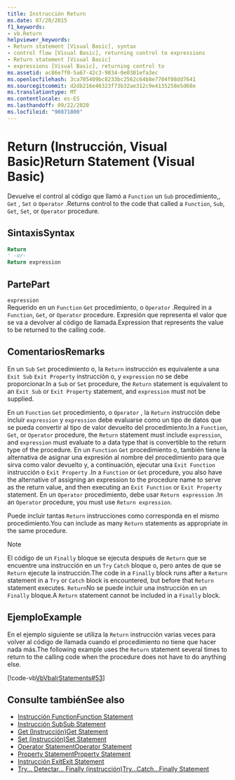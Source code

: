 ```yaml
---
title: Instrucción Return
ms.date: 07/20/2015
f1_keywords:
- vb.Return
helpviewer_keywords:
- Return statement [Visual Basic], syntax
- control flow [Visual Basic], returning control to expressions
- Return statement [Visual Basic]
- expressions [Visual Basic], returning control to
ms.assetid: ac86e7f0-5a67-42c3-9834-0e0381efa3ec
ms.openlocfilehash: 3ca705409bc8233bc2562c64b8e7704f08dd7641
ms.sourcegitcommit: d2db216e46323f73b32ae312c9e4135258e5d68e
ms.translationtype: MT
ms.contentlocale: es-ES
ms.lasthandoff: 09/22/2020
ms.locfileid: "90871800"
---
```

# <a name="return-statement-visual-basic"></a><span data-ttu-id="c67a6-102">Return (Instrucción, Visual Basic)</span><span class="sxs-lookup"><span data-stu-id="c67a6-102">Return Statement (Visual Basic)</span></span>

<span data-ttu-id="c67a6-103">Devuelve el control al código que llamó a `Function` un `Sub` procedimiento,, `Get` , `Set` o `Operator` .</span><span class="sxs-lookup"><span data-stu-id="c67a6-103">Returns control to the code that called a `Function`, `Sub`, `Get`, `Set`, or `Operator` procedure.</span></span>  
  
## <a name="syntax"></a><span data-ttu-id="c67a6-104">Sintaxis</span><span class="sxs-lookup"><span data-stu-id="c67a6-104">Syntax</span></span>  
  
```vb  
Return  
' -or-  
Return expression  
```  
  
## <a name="part"></a><span data-ttu-id="c67a6-105">Parte</span><span class="sxs-lookup"><span data-stu-id="c67a6-105">Part</span></span>  

 `expression`  
 <span data-ttu-id="c67a6-106">Requerido en un `Function` `Get` procedimiento, o `Operator` .</span><span class="sxs-lookup"><span data-stu-id="c67a6-106">Required in a `Function`, `Get`, or `Operator` procedure.</span></span> <span data-ttu-id="c67a6-107">Expresión que representa el valor que se va a devolver al código de llamada.</span><span class="sxs-lookup"><span data-stu-id="c67a6-107">Expression that represents the value to be returned to the calling code.</span></span>  
  
## <a name="remarks"></a><span data-ttu-id="c67a6-108">Comentarios</span><span class="sxs-lookup"><span data-stu-id="c67a6-108">Remarks</span></span>  

 <span data-ttu-id="c67a6-109">En un `Sub` `Set` procedimiento o, la `Return` instrucción es equivalente a una `Exit Sub` `Exit Property` instrucción o, y `expression` no se debe proporcionar.</span><span class="sxs-lookup"><span data-stu-id="c67a6-109">In a `Sub` or `Set` procedure, the `Return` statement is equivalent to an `Exit Sub` or `Exit Property` statement, and `expression` must not be supplied.</span></span>  
  
 <span data-ttu-id="c67a6-110">En un `Function` `Get` procedimiento, o `Operator` , la `Return` instrucción debe incluir `expression` y `expression` debe evaluarse como un tipo de datos que se pueda convertir al tipo de valor devuelto del procedimiento.</span><span class="sxs-lookup"><span data-stu-id="c67a6-110">In a `Function`, `Get`, or `Operator` procedure, the `Return` statement must include `expression`, and `expression` must evaluate to a data type that is convertible to the return type of the procedure.</span></span> <span data-ttu-id="c67a6-111">En un `Function` `Get` procedimiento o, también tiene la alternativa de asignar una expresión al nombre del procedimiento para que sirva como valor devuelto y, a continuación, ejecutar una `Exit Function` instrucción o `Exit Property` .</span><span class="sxs-lookup"><span data-stu-id="c67a6-111">In a `Function` or `Get` procedure, you also have the alternative of assigning an expression to the procedure name to serve as the return value, and then executing an `Exit Function` or `Exit Property` statement.</span></span> <span data-ttu-id="c67a6-112">En un `Operator` procedimiento, debe usar `Return expression` .</span><span class="sxs-lookup"><span data-stu-id="c67a6-112">In an `Operator` procedure, you must use `Return expression`.</span></span>  
  
 <span data-ttu-id="c67a6-113">Puede incluir tantas `Return` instrucciones como corresponda en el mismo procedimiento.</span><span class="sxs-lookup"><span data-stu-id="c67a6-113">You can include as many `Return` statements as appropriate in the same procedure.</span></span>  
  
> [!NOTE]
> <span data-ttu-id="c67a6-114">El código de un `Finally` bloque se ejecuta después de `Return` que se encuentre una instrucción en un `Try` `Catch` bloque o, pero antes de que se `Return` ejecute la instrucción.</span><span class="sxs-lookup"><span data-stu-id="c67a6-114">The code in a `Finally` block runs after a `Return` statement in a `Try` or `Catch` block is encountered, but before that `Return` statement executes.</span></span> <span data-ttu-id="c67a6-115">`Return`No se puede incluir una instrucción en un `Finally` bloque.</span><span class="sxs-lookup"><span data-stu-id="c67a6-115">A `Return` statement cannot be included in a `Finally` block.</span></span>  
  
## <a name="example"></a><span data-ttu-id="c67a6-116">Ejemplo</span><span class="sxs-lookup"><span data-stu-id="c67a6-116">Example</span></span>  

 <span data-ttu-id="c67a6-117">En el ejemplo siguiente se utiliza la `Return` instrucción varias veces para volver al código de llamada cuando el procedimiento no tiene que hacer nada más.</span><span class="sxs-lookup"><span data-stu-id="c67a6-117">The following example uses the `Return` statement several times to return to the calling code when the procedure does not have to do anything else.</span></span>  
  
 [!code-vb[VbVbalrStatements#53](~/samples/snippets/visualbasic/VS_Snippets_VBCSharp/VbVbalrStatements/VB/Class1.vb#53)]  
  
## <a name="see-also"></a><span data-ttu-id="c67a6-118">Consulte también</span><span class="sxs-lookup"><span data-stu-id="c67a6-118">See also</span></span>

- [<span data-ttu-id="c67a6-119">Instrucción Function</span><span class="sxs-lookup"><span data-stu-id="c67a6-119">Function Statement</span></span>](function-statement.md)
- [<span data-ttu-id="c67a6-120">Instrucción Sub</span><span class="sxs-lookup"><span data-stu-id="c67a6-120">Sub Statement</span></span>](sub-statement.md)
- [<span data-ttu-id="c67a6-121">Get (Instrucción)</span><span class="sxs-lookup"><span data-stu-id="c67a6-121">Get Statement</span></span>](get-statement.md)
- [<span data-ttu-id="c67a6-122">Set (instrucción)</span><span class="sxs-lookup"><span data-stu-id="c67a6-122">Set Statement</span></span>](set-statement.md)
- [<span data-ttu-id="c67a6-123">Operator Statement</span><span class="sxs-lookup"><span data-stu-id="c67a6-123">Operator Statement</span></span>](operator-statement.md)
- [<span data-ttu-id="c67a6-124">Property Statement</span><span class="sxs-lookup"><span data-stu-id="c67a6-124">Property Statement</span></span>](property-statement.md)
- [<span data-ttu-id="c67a6-125">Instrucción Exit</span><span class="sxs-lookup"><span data-stu-id="c67a6-125">Exit Statement</span></span>](exit-statement.md)
- [<span data-ttu-id="c67a6-126">Try... Detectar... Finally (instrucción)</span><span class="sxs-lookup"><span data-stu-id="c67a6-126">Try...Catch...Finally Statement</span></span>](try-catch-finally-statement.md)
